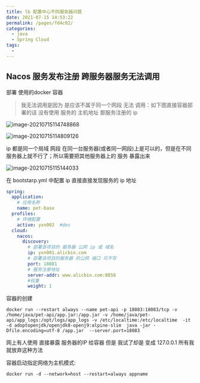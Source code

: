 ```yaml
---
title: lb 配置中心不同服务器问题
date: 2021-07-15 14:53:22
permalink: /pages/fd4c02/
categories:
  - java
  - Spring Cloud
tags:
  - 
---
```

## Nacos  服务发布注册 跨服务器服务无法调用 

部署 使用的docker 容器

> 我无法调用是因为 是应该不属于同一个网段 无法 调用：如下图直接容器部署的话 没有使用 服务的 主机地址 那服务注册的 ip

![image-20210715114748868](http://img.alicbin.com/img/image-20210715114748868.png)

![image-20210715114809126](http://img.alicbin.com/img/image-20210715114809126.png)

ip 都是同一个局域 网段  在同一台服务器(或者同一网段)上是可以的，但是在不同服务器上就不行了；所以需要把其他服务器上的 服务 暴露出来

![image-20210715115144033](http://img.alicbin.com/img/image-20210715115144033.png)

在 bootstarp.yml 中配置  ip 直接直接发现服务的 ip 地址

```yml
spring:
  application:
    # 应用名称
    name: pet-base
  profiles:
    # 环境配置
    active: yxn002  #dev
  cloud:
    nacos:
      discovery:
        # 部署该项目的 服务器 公网 ip 或 域名
        ip: yxn001.alicbin.com
        # 部署该项目的服务器 的公网 端口 可不写
        port: 18081
        # 服务注册地址
        server-addr: www.alicbin.com:8858
        #权重
        weight: 1
```

容器的创建

```shell
docker run --restart always --name pet-api -p 18083:18083/tcp -v /home/java/pet-api/app.jar:/app.jar -v /home/java/pet-api/app_logs:/opt/logs/app_logs -v /etc/localtime:/etc/localtime  -it -d adoptopenjdk/openjdk8-openj9:alpine-slim  java -jar -Dfile.encoding=utf-8 /app.jar  --server.port=18083
```

网上有人使用  直接暴露 服务器的IP 给容器   但是 我试了却是 变成 127.0.0.1 所有我就放弃这种方法

容器启动指定网络为主机模式:

```shell
docker run -d --network=host --restart=always appname
```


